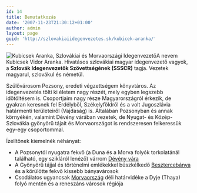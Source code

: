 ```yaml
---
id: 14
title: Bemutatkozás
date: '2007-11-23T21:30:12+01:00'
author: admin
layout: page
guid: 'http://szlovakiaiidegenvezetes.sk/kubicek-aranka/'
---
```


![Kubicsek Aranka, Szlovákiai és Morvaországi Idegenvezető](http://szlovakiaiidegenvezetes.sk/wp-content/uploads/2007/12/kubicsek-aranka-szlovakiai-es-morvaorszagi-idegenvezeto.jpg)A nevem Kubicsek Vidor Aranka. Hivatásos szlovákiai magyar idegenvezető vagyok, a **Szlovák Idegenvezetők Szövettségének (SSSCR)** tagja. Vezetek magyarul, szlovákul és németül.

Szülővárosom Pozsony, eredeti végzettségem könyvtáros. Az idegenvezetés tölti ki életem nagy részét, mely egyben legszebb időtöltésem is. Csoportjaim nagy része Magyarországról érkezik, de gyakran keresnek fel Erdélyből, Székelyföldről és a volt Jugoszlávia határmenti területeiről (Vajdaság) is. Általában Pozsonyban és annak környékén, valamint Dévény várában vezetek, de Nyugat- és Közép-Szlovákia gyönyörű tájait és Morvaországot is rendszeresen felkeressük egy-egy csoportommal.

Ízelítőnek kiemelnék néhányat:

- A Pozsonytól nyugatra fekvő (a Duna és a Morva folyók torkolatánál található, egy szikláról lenéző) várrom [Dévény vára](szlovakia/devenyi-var/ "A Dévényi vár")
- A Gyönyörű tájjal és történelmi emlékekkel büszkélkedő [Besztercebánya](szlovakia/banyavarosok "Bányavárosok") és a körülötte fekvő kissebb bányavárosok
- Csodálatos ugyancsak [Morvaország](morvaorszag/morvaorszag "Morvaország") déli határvidéke a Dyje (Thaya) folyó mentén és a reneszáns városok régiója